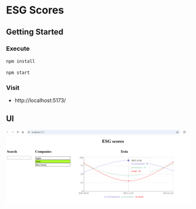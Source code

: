# ESG Scores

## Getting Started

### Execute

```bash
npm install
```

```bash
npm start
```

### Visit

- http://localhost:5173/

## UI

![Application UI](./application-screenshot.png)
